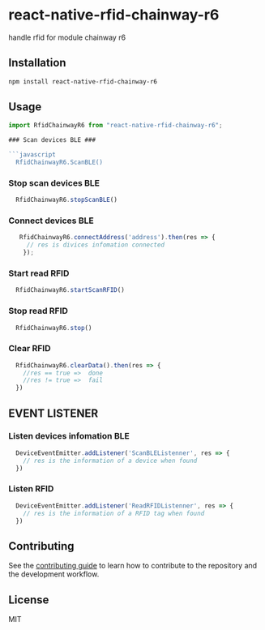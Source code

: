 # react-native-rfid-chainway-r6

handle rfid for module chainway r6

## Installation

```sh
npm install react-native-rfid-chainway-r6
```

## Usage

```js
import RfidChainwayR6 from "react-native-rfid-chainway-r6";

### Scan devices BLE ###

```javascript
  RfidChainwayR6.ScanBLE()
```

### Stop scan devices BLE ###

```javascript
  RfidChainwayR6.stopScanBLE()
```

### Connect devices BLE ###

```javascript
   RfidChainwayR6.connectAddress('address').then(res => {
     // res is divices infomation connected
    });
```

### Start read RFID ###

```javascript
  RfidChainwayR6.startScanRFID()
```

### Stop read RFID ###

```javascript
  RfidChainwayR6.stop()
```

### Clear RFID ###

```javascript
  RfidChainwayR6.clearData().then(res => {
    //res == true =>  done
    //res != true =>  fail
  })
```

## EVENT LISTENER ##

### Listen devices infomation BLE ##

```javascript
  DeviceEventEmitter.addListener('ScanBLEListenner', res => {
    // res is the information of a device when found
  })
```

### Listen RFID ##

```javascript
  DeviceEventEmitter.addListener('ReadRFIDListenner', res => {
    // res is the information of a RFID tag when found
  })
```

## Contributing

See the [contributing guide](CONTRIBUTING.md) to learn how to contribute to the repository and the development workflow.

## License

MIT
